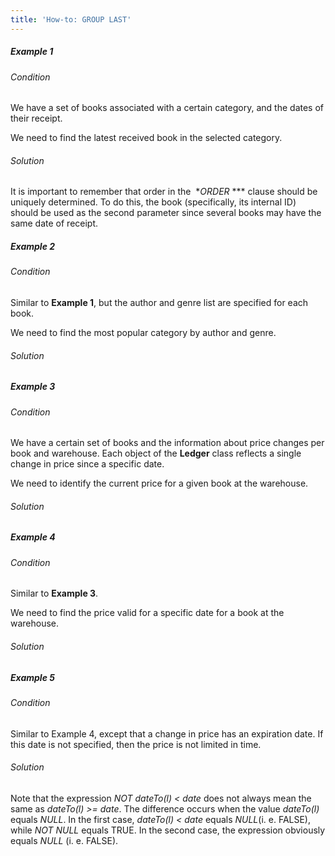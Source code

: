 ```yaml
---
title: 'How-to: GROUP LAST'
---
```


##### Example 1

###### Condition

We have a set of books associated with a certain category, and the dates of their receipt.


We need to find the latest received book in the selected category.

###### Solution


It is important to remember that order in the  **ORDER* *** clause should be uniquely determined. To do this, the book (specifically, its internal ID) should be used as the second parameter since several books may have the same date of receipt.

##### Example 2 

###### Condition

Similar to **Example 1**, but the author and genre list are specified for each book.


We need to find the most popular category by author and genre.

###### Solution


##### Example 3

###### Condition

We have a certain set of books and the information about price changes per book and warehouse. Each object of the **Ledger** class reflects a single change in price since a specific date.


We need to identify the current price for a given book at the warehouse.

###### Solution


##### Example 4

###### Condition

Similar to **Example 3**.

We need to find the price valid for a specific date for a book at the warehouse.

###### Solution


##### Example 5

###### Condition

Similar to Example 4, except that a change in price has an expiration date. If this date is not specified, then the price is not limited in time.


###### Solution


Note that the expression *NOT dateTo(l) < date* does not always mean the same as *dateTo(l) \>= date*. The difference occurs when the value *dateTo(l)* equals *NULL*. In the first case, *dateTo(l) < date* equals *NULL*(i. e. FALSE), while *NOT NULL* equals TRUE. In the second case, the expression obviously equals *NULL* (i. e. FALSE).
